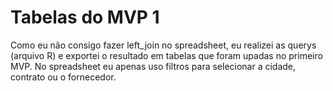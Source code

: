 # Tabelas do MVP 1

Como eu não consigo fazer left_join no spreadsheet, eu realizei as querys (arquivo R) e exportei o resultado em tabelas que foram upadas no primeiro MVP. No spreadsheet eu apenas uso filtros para selecionar a cidade, contrato ou o fornecedor.
